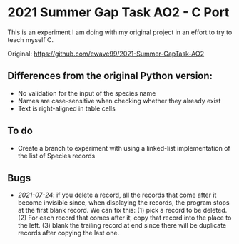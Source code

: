 # 2021 Summer Gap Task AO2 - C Port

This is an experiment I am doing with my original project in an effort to try 
to teach myself C.

Original: <https://github.com/ewave99/2021-Summer-GapTask-AO2>

## Differences from the original Python version:

- No validation for the input of the species name
- Names are case-sensitive when checking whether they already exist
- Text is right-aligned in table cells

## To do

- Create a branch to experiment with using a linked-list implementation of the list of Species records

## Bugs

- *2021-07-24*: if you delete a record, all the records that come after it become invisible since, when displaying the records, the program stops at the first blank record. We can fix this: (1) pick a record to be deleted. (2) For each record that comes after it, copy that record into the place to the left. (3) blank the trailing record at end since there will be duplicate records after copying the last one.
